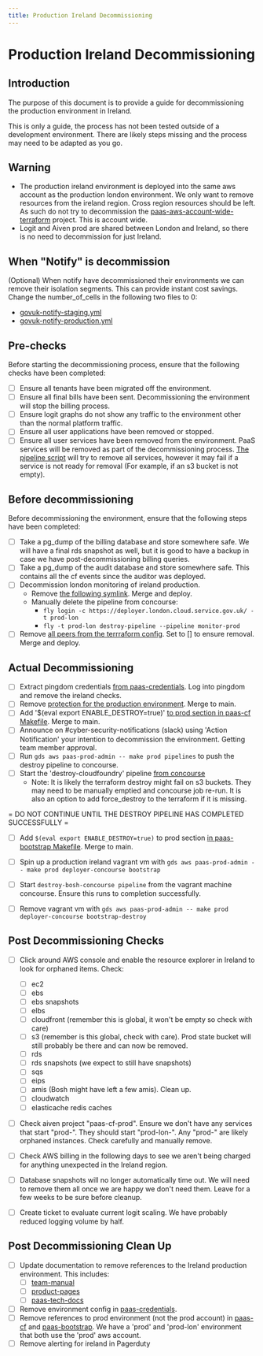 ```yaml
---
title: Production Ireland Decommissioning
---
```


# Production Ireland Decommissioning

## Introduction

The purpose of this document is to provide a guide for decommissioning the production environment in Ireland.

This is only a guide, the process has not been tested outside of a development environment. There are likely steps missing and the process may need to be adapted as you go.

## Warning

- The production ireland environment is deployed into the same aws account as the production london environment. We only want to remove resources from the ireland region. Cross region resources should be left. As such do not try to decommission the [paas-aws-account-wide-terraform](https://github.com/alphagov/paas-aws-account-wide-terraform) project. This is account wide. 
- Logit and Aiven prod are shared between London and Ireland, so there is no need to decommission for just Ireland.

## When "Notify" is decommission

(Optional) When notify have decommissioned their environments we can remove their isolation segments. This can provide instant cost savings. Change the number_of_cells in the following two files to 0:

- [govuk-notify-staging.yml](https://github.com/alphagov/paas-cf/blob/main/manifests/cf-manifest/isolation-segments/prod/govuk-notify-staging.yml#L2)
- [govuk-notify-production.yml](https://github.com/alphagov/paas-cf/blob/main/manifests/cf-manifest/isolation-segments/prod/govuk-notify-production.yml#L2)

## Pre-checks

Before starting the decommissioning process, ensure that the following checks have been completed:

- [ ] Ensure all tenants have been migrated off the environment.
- [ ] Ensure all final bills have been sent. Decommissioning the environment will stop the billing process.
- [ ] Ensure logit graphs do not show any traffic to the environment other than the normal platform traffic.
- [ ] Ensure all user applications have been removed or stopped.
- [ ] Ensure all user services have been removed from the environment. PaaS services will be removed as part of the decommissioning process. [The pipeline script](https://github.com/alphagov/paas-cf/blob/main/scripts/unbind-and-delete-all-services.sh) will try to remove all services, however it may fail if a service is not ready for removal (For example, if an s3 bucket is not empty).

## Before decommissioning

Before decommissioning the environment, ensure that the following steps have been completed:

- [ ] Take a pg_dump of the billing database and store somewhere safe. We will have a final rds snapshot as well, but it is good to have a backup in case we have post-decommissioning billing queries.
- [ ] Take a pg_dump of the audit database and store somewhere safe. This contains all the cf events since the auditor was deployed.
- [ ] Decommission london monitoring of ireland production.
    - Remove [the following symlink](https://github.com/alphagov/paas-cf/blob/main/concourse/pipelines/monitor-prod.yml). Merge and deploy.
    - Manually delete the pipeline from concourse:
        - `fly login -c https://deployer.london.cloud.service.gov.uk/ -t prod-lon`
        - `fly -t prod-lon destroy-pipeline --pipeline monitor-prod`
- [ ] Remove [all peers from the terrraform config](https://github.com/alphagov/paas-cf/blob/main/terraform/prod.vpc_peering.json). Set to [] to ensure removal. Merge and deploy.

## Actual Decommissioning

- [ ] Extract pingdom credentials [from paas-credentials](https://github.com/alphagov/paas-credentials/tree/main/pingdom.com). Log into pingdom and remove the ireland checks.
- [ ] Remove [protection for the production environment](https://github.com/alphagov/paas-cf/blob/main/scripts/unbind-and-delete-all-services.sh#L51). Merge to main. 
- [ ] Add '$(eval export ENABLE_DESTROY=true)' [to prod section in paas-cf Makefile](https://github.com/alphagov/paas-cf/blob/6936924783332d7d994d40d19a9e9d0bf3225051/Makefile#L293). Merge to main.
- [ ] Announce on #cyber-security-notifications (slack) using 'Action Notification' your intention to decommission the environment. Getting team member approval.
- [ ] Run `gds aws paas-prod-admin -- make prod pipelines` to push the destroy pipeline to concourse.
- [ ] Start the 'destroy-cloudfoundry' pipeline [from concourse](https://deployer.cloud.service.gov.uk/)
    - Note: It is likely the terraform destroy might fail on s3 buckets. They may need to be manually emptied and concourse job re-run. It is also an option to add force_destroy to the terraform if it is missing.

= DO NOT CONTINUE UNTIL THE DESTROY PIPELINE HAS COMPLETED SUCCESSFULLY =

- [ ] Add `$(eval export ENABLE_DESTROY=true)` to prod section [in paas-bootstrap Makefile](https://github.com/alphagov/paas-bootstrap/blob/5be4d2f09635d2d51200206a5f1cc33e41766bba/Makefile#L139). Merge to main.
- [ ] Spin up a production ireland vagrant vm with `gds aws paas-prod-admin -- make prod deployer-concourse bootstrap`
- [ ] Start `destroy-bosh-concourse pipeline` from the vagrant machine concourse. Ensure this runs to completion successfully.
- [ ] Remove vagrant vm with `gds aws paas-prod-admin -- make prod deployer-concourse bootstrap-destroy`


## Post Decommissioning Checks

- [ ] Click around AWS console and enable the resource explorer in Ireland to look for orphaned items. Check:
    - [ ] ec2
    - [ ] ebs
    - [ ] ebs snapshots
    - [ ] elbs
    - [ ] cloudfront (remember this is global, it won't be empty so check with care)
    - [ ] s3 (remember is this global, check with care). Prod state bucket will still probably be there and can now be removed.
    - [ ] rds
    - [ ] rds snapshots (we expect to still have snapshots)
    - [ ] sqs
    - [ ] eips
    - [ ] amis (Bosh might have left a few amis). Clean up.
    - [ ] cloudwatch
    - [ ] elasticache redis caches
- [ ] Check aiven project "paas-cf-prod". Ensure we don't have any services that start "prod-<guid>". They should start "prod-lon-<GUID>". Any "prod-<GUID>" are likely orphaned instances. Check carefully and manually remove.
- [ ] Check AWS billing in the following days to see we aren't being charged for anything unexpected in the Ireland region.

- [ ] Database snapshots will no longer automatically time out. We will need to remove them all once we are happy we don't need them. Leave for a few weeks to be sure before cleanup.
- [ ] Create ticket to evaluate current logit scaling. We have probably reduced logging volume by half.


## Post Decommissioning Clean Up

- [ ] Update documentation to remove references to the Ireland production environment. This includes:
    - [ ] [team-manual](https://github.com/alphagov/paas-team-manual)
    - [ ] [product-pages](https://github.com/alphagov/paas-product-pages)
    - [ ] [paas-tech-docs](https://github.com/alphagov/paas-tech-docs)
- [ ] Remove environment config in [paas-credentials](https://github.com/alphagov/paas-credentials).
- [ ] Remove references to prod environment (not the prod account) in [paas-cf](https://github.com/alphagov/paas-cf) and [paas-bootstrap](https://github.com/alphagov/paas-bootstrap). We have a 'prod' and 'prod-lon' environment that both use the 'prod' aws account.
- [ ] Remove alerting for ireland in Pagerduty
